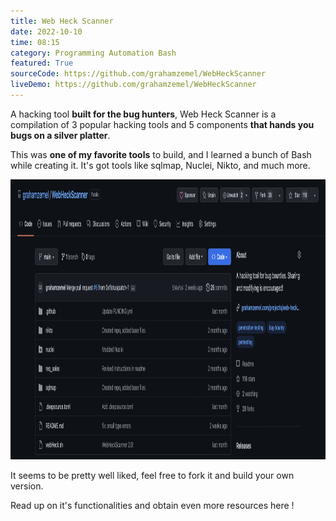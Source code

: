 ```yaml
---
title: Web Heck Scanner
date: 2022-10-10
time: 08:15
category: Programming Automation Bash
featured: True
sourceCode: https://github.com/grahamzemel/WebHeckScanner
liveDemo: https://github.com/grahamzemel/WebHeckScanner
---
```

<script>  
import Link from '$lib/components/Link.svelte'
</script>
<div class="linkBtn">

A hacking tool <strong>built for the bug hunters</strong>, <Link href='https://github.com/grahamzemel/WebHeckScanner'>Web Heck Scanner</Link> is a compilation of 3 popular hacking tools and 5 components <strong>that hands you bugs on a silver platter</strong>. 

This was <strong>one of my favorite tools</strong> to build, and I learned a bunch of Bash while creating it. It's got tools like sqlmap, Nuclei, Nikto, and much more.

<img
     alt="Web Heck Scanner"
     loading="lazy"
     decoding="async"
     width="672"
     height="448"
     src="./webheckscanner.png"
/>

It seems to be pretty well liked, feel free to fork it and build your own version.

Read up on it's functionalities and obtain even more resources <Link href='https://medium.com/the-gray-area/finding-p1-vulnerabilities-tools-resources-32bb2e7a52fb'>here</Link> !

</div>